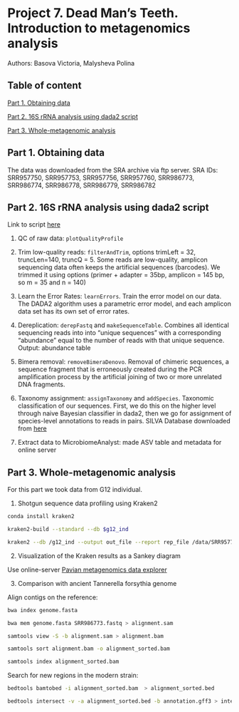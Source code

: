 # Project 7. Dead Man’s Teeth. Introduction to metagenomics analysis

Authors: Basova Victoria, Malysheva Polina 

## Table of content

[Part 1. Obtaining data](#part-1-obtaining-data)

[Part 2. 16S rRNA analysis using dada2 script](#part-2-16s-rrna-analysis-using-dada2-script)

[Part 3. Whole-metagenomic analysis](#part-3-whole-metagenomic-analysis)

## Part 1. Obtaining data

The data was downloaded from the SRA archive via ftp server. SRA IDs: SRR957750, SRR957753, SRR957756, SRR957760, SRR986773, SRR986774, SRR986778, SRR986779, SRR986782

## Part 2. 16S rRNA analysis using dada2 script

Link to script [here](https://benjjneb.github.io/dada2/tutorial.html)

1. QC of raw data: `plotQualityProfile`

2. Trim low-quality reads: `filterAndTrim`, options trimLeft = 32, truncLen=140,  truncQ = 5. Some reads are low-quality, amplicon sequencing data often keeps the artificial sequences (barcodes). We trimmed it using options (primer + adapter = 35bp, amplicon = 145 bp, so m = 35 and n = 140)

3. Learn the Error Rates: `learnErrors`. Train the error model on our data. The DADA2 algorithm uses a parametric error model, and each amplicon data set has its own set of error rates. 

4. Dereplication: `derepFastq` and `makeSequenceTable`. Combines all identical sequencing reads into into “unique sequences” with a corresponding “abundance” equal to the number of reads with that unique sequence. Output: abundance table

5. Bimera removal: `removeBimeraDenovo`. Removal of chimeric sequences, a sequence fragment that is erroneously created during the PCR amplification process by the artificial joining of two or more unrelated DNA fragments.

6. Taxonomy assignment: `assignTaxonomy` and `addSpecies`. Taxonomic classification of our sequences. First, we do this on the higher level through naive Bayesian classifier in dada2, then we go for assignment of species-level annotations to reads in pairs. SILVA Database downloaded from [here](https://zenodo.org/records/1172783https://zenodo.org/records/1172783)

7. Extract data to MicrobiomeAnalyst: made ASV table and metadata for online server

## Part 3. Whole-metagenomic analysis

For this part we took data from G12 individual. 

1. Shotgun sequence data profiling using Kraken2

```bash
conda install kraken2
```
```bash
kraken2-build --standard --db $g12_ind

kraken2 --db /g12_ind --output out_file --report rep_file /data/SRR957742.fastq
```

2. Visualization of the Kraken results as a Sankey diagram

Use online-server [Pavian metagenomics data explorer](https://fbreitwieser.shinyapps.io/pavian/#)

3. Comparison with ancient Tannerella forsythia genome

Align contigs on the reference:

```bash
bwa index genome.fasta

bwa mem genome.fasta SRR986773.fastq > alignment.sam

samtools view -S -b alignment.sam > alignment.bam

samtools sort alignment.bam -o alignment_sorted.bam

samtools index alignment_sorted.bam

```

Search for new regions in the modern strain:

```bash
bedtools bamtobed -i alignment_sorted.bam  > alignment_sorted.bed

bedtools intersect -v -a alignment_sorted.bed -b annotation.gff3 > intersect.bed
```

